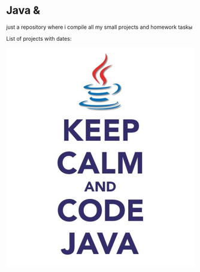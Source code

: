 # Java &
just a repository where i compile all my small projects and homework taskы

List of projects with dates:   

![KCCJ](Images/pictureForREADME.png)
